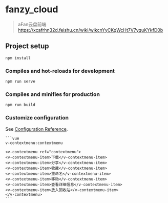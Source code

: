 # fanzy_cloud
> aFan云盘前端 
> https://xcafrhn32d.feishu.cn/wiki/wikcnYyCKqWcHt7V7yquKYkfD0b
> 
> 
> 
## Project setup
```
npm install
```

### Compiles and hot-reloads for development
```
npm run serve
```

### Compiles and minifies for production
```
npm run build
```

### Customize configuration
See [Configuration Reference](https://cli.vuejs.org/config/).
    
    ```vue
    v-contextmenu:contextmenu
    
    <v-contextmenu ref="contextmenu">
    <v-contextmenu-item>下载</v-contextmenu-item>
    <v-contextmenu-item>分享</v-contextmenu-item>
    <v-contextmenu-item>收藏</v-contextmenu-item>
    <v-contextmenu-item>重命名</v-contextmenu-item>
    <v-contextmenu-item>移动</v-contextmenu-item>
    <v-contextmenu-item>查看详细信息</v-contextmenu-item>
    <v-contextmenu-item>放入回收站</v-contextmenu-item>
    </v-contextmenu>
    ```

